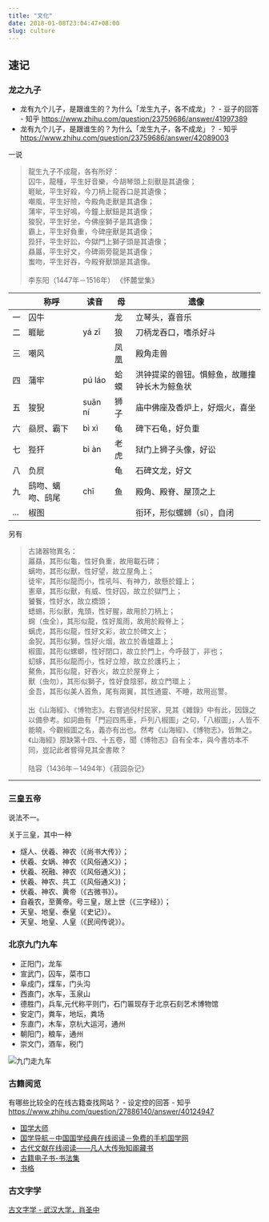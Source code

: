 ```yaml
---
title: "文化"
date: 2018-01-08T23:04:47+08:00
slug: culture
---
```


## 速记

### 龙之九子

- 龙有九个儿子，是跟谁生的？为什么「龙生九子，各不成龙」？ - 豆子的回答 - 知乎 https://www.zhihu.com/question/23759686/answer/41997389
- 龙有九个儿子，是跟谁生的？为什么「龙生九子，各不成龙」？ - 知乎 https://www.zhihu.com/question/23759686/answer/42089003

一说

>龍生九子不成龍，各有所好：<br>
囚牛，龍種，平生好音樂，今胡琴頭上刻獸是其遺像；<br>
睚眦，平生好殺，今刀柄上龍吞口是其遺像；<br>
嘲風，平生好險，今殿角走獸是其遺像；<br>
蒲牢，平生好鳴，今鐘上獸鈕是其遺像；<br>
狻猊，平生好坐，今佛座獅子是其遺像；<br>
霸上，平生好負重，今碑座獸是其遺像；<br>
狴犴，平生好訟，今獄門上獅子頭是其遺像；<br>
贔屭，平生好文，今碑兩旁龍是其遺像；<br>
蚩吻，平生好吞，今殿脊獸頭是其遺像。<br><br>
李东阳（1447年－1516年） 《怀麓堂集》

|     | 称呼             | 读音    | 母   | 遗像                                         |
|-----|------------------|---------|------|----------------------------------------------|
| 一  | 囚牛             |         | 龙   | 立琴头，喜音乐                               |
| 二  | 睚眦             | yá zī   | 狼   | 刀柄龙吞口，嗜杀好斗                         |
| 三  | 嘲风             |         | 凤凰 | 殿角走兽                                     |
| 四  | 蒲牢             | pú láo  | 蛤蟆 | 洪钟提梁的兽钮。惧鲸鱼，故雕撞钟长木为鲸鱼状 |
| 五  | 狻猊             | suān ní | 狮子 | 庙中佛座及香炉上，好烟火，喜坐               |
| 六  | 赑屃、霸下       | bì xì   | 龟   | 碑下石龟，好负重                             |
| 七  | 狴犴             | bì àn   | 老虎 | 狱门上狮子头像，好讼                         |
| 八  | 负屃             |         | 龟   | 石碑文龙，好文                               |
| 九  | 鸱吻、螭吻、鸱尾 | chī     | 鱼   | 殿角、殿脊、屋顶之上                         |
| ... | 椒图             |         |      | 衔环，形似螺蛳（sī），自闭                   |

另有

>古諸器物異名：<br>
屭贔，其形似龜，性好負重，故用載石碑；<br>
螭吻，其形似獸，性好望，故立屋角上；<br>
徒牢，其形似龍而小，性吼呌、有神力，故懸於鐘上；<br>
憲章，其形似獸，有威、性好囚，故立於獄門上；<br>
饕餮，性好水，故立橋頭；<br>
蟋蜴，形似獸，鬼頭，性好腥，故用於刀柄上；<br>
䘎（虫全），其形似龍，性好風雨，故用於殿脊上；<br>
螭虎，其形似龍，性好文彩，故立於碑文上；<br>
金猊，其形似獅，性好火烟，故立於香爐蓋上；<br>
椒圖，其形似螺螄，性好閉口，故立於門上，今呼鼓丁，非也；<br>
虭蛥，其形似龍而小，性好立險，故立於護朽上；<br>
鰲魚，其形似龍，好吞火，故立於屋脊上；<br>
獸（虫勿），其形似獅子，性好食陰邪，故立門環上；<br>
金吾，其形似美人首魚，尾有兩翼，其性通靈、不睡，故用巡警。<br><br>
出《山海經》、《博物志》。右嘗過倪村民家，見其《雜錄》中有此，因錄之以備參考。如詞曲有「門迎四馬車，戶列八椒圖」之句，「八椒圖」，人皆不能曉，今觀椒圖之名，義亦有出也。然考《山海經》、《博物志》，皆無之。《山海經》原缺第十四、十五卷，聞《博物志》自有全本，與今書坊本不同，豈記此者嘗得見其全書歟？<br><br>
陆容（1436年－1494年）《菽园杂记》

<!--more-->
---

### 三皇五帝

说法不一。

关于三皇，其中一种

- 燧人、伏羲、神农（《尚书大传》）； 
- 伏羲、女娲、神农（《风俗通义》）； 
- 伏羲、祝融、神农（《风俗通义》)； 
- 伏羲、神农、共工（《风俗通义》)； 　　 
- 伏羲、神农、黄帝（《古微书》）。 
- 自羲农，至黄帝。号三皇，居上世（《三字经》）； 　　 
- 天皇、地皇、泰皇（《史记》）。 　　 
- 天皇、地皇、人皇（《民间传说》）。 

### 北京九门九车

- 正阳门，龙车
- 宣武门，囚车，菜市口
- 阜成门，煤车，门头沟
- 西直门，水车，玉泉山
- 德胜门，兵车,元代称平则门，石门匾现存于北京石刻艺术博物馆
- 安定门，粪车，地坛，粪场
- 东直门，木车，京杭大运河，通州
- 朝阳门，粮车，通州
- 崇文门，酒车，税门

![九门走九车](https://i.imgur.com/dA9kpfnl.jpg?3)

### 古籍阅览

有哪些比较全的在线古籍查找网站？ - 设定控的回答 - 知乎
https://www.zhihu.com/question/27886140/answer/40124947

- [国学大师](http://www.guoxuedashi.com/)
- [国学导航－中国国学经典在线阅读－免费的手机国学网](http://www.guoxue123.com/index.htm)
- [古代文献在线阅读——凡人大传殆知阁藏书](http://wenxian.fanren8.com/)
- [古籍电子书-书法集](http://book.shufaji.com/)
- [书格](https://shuge.org/)

### 古文字学

[古文字学 - 武汉大学，肖圣中](https://www.icourse163.org/learn/WHU-24002?tid=1002216010#/learn/content)

